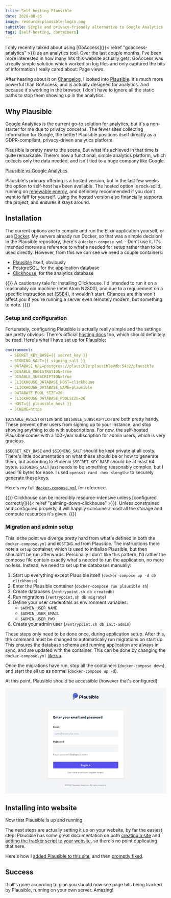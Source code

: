 ```yaml
---
title: Self hosting Plausible
date: 2020-08-05
image: resource:plausible-login.png
subtitle: Simple and privacy-friendly alternative to Google Analytics
tags: [self-hosting, containers]
---
```


I only recently talked about using [GoAccess]({{< relref "goaccess-analytics" >}}) as an analytics tool. Over the last couple months, I've been more interested in how many hits this website actually gets. GoAccess was a really simple solution which worked on log files and only captured the bits of information I really cared about: Page views.

After hearing about it on [Changelog](https://changelog.com/podcast/396), I looked into [Plausible](https://plausible.io/). It's much more powerful than GoAccess, and is actually designed for analytics. And because it's working in the browser, I don't have to ignore all the static paths to stop them showing up in the analytics.

## Why Plausible

Google Analytics is the current go-to solution for analytics, but it's a non-starter for me due to privacy concerns. The fewer sites collecting information for Google, the better! Plausible positions itself directly as a GDPR-compliant, privacy-driven analytics platform.

Plausible is pretty new to the scene, But what it's achieved in that time is quite remarkable. There's now a functional, simple analytics platform, which collects only the data needed, and isn't tied to a huge company like Google.

[Plausible vs Google Analytics](https://plausible.io/vs-google-analytics)

Plausible's primary offering is a hosted version, but in the last few weeks the option to self-host has been available. The hosted option is rock-solid, running on [renewable energy](https://plausible.io/blog/made-in-eu), and definitely recommended if you don't want to faff for yourself. Using the hosted version also financially supports the project, and ensures it stays around.

## Installation

The current options are to compile and run the Elixir application yourself, or use [Docker](https://hub.docker.com/r/plausible/analytics). My servers already run Docker, so that was a simple decision! In the Plausible repository, there's a `docker-compose.yml` - Don't use it. It's intended more as a reference to what's needed for setup rather than to be used directly. However, from this we can see we need a couple containers:

- [Plausible](https://hub.docker.com/r/plausible/analytics) itself, obviously
- [PostgreSQL](https://hub.docker.com/_/postgres), for the application database
- [Clickhouse](https://hub.docker.com/r/yandex/clickhouse-server), for the analytics database


{{<block tangent>}}
A cautionary tale for installing Clickhouse. I'd intended to run it on a reasonably old machine (Intel Atom N2800), and due to a requirement on a specific instruction set ([SSE4](https://en.wikipedia.org/wiki/SSE4)), it wouldn't start. Chances are this won't affect you if you're running a server even remotely modern, but something to note.
{{</block>}}

### Setup and configuration

Fortunately, configuring Plausible is actually really simple and the settings are pretty obvious. There's official [hosting docs](https://plausible.io/docs/self-hosting) too, which should definitely be read. Here's what I have set up for Plausible:

```yaml
environment:
  - SECRET_KEY_BASE={{ secret_key }}
  - SIGNING_SALT={{ signing_salt }}
  - DATABASE_URL=postgres://plausible:plausible@db:5432/plausible
  - DISABLE_REGISTRATION=true
  - DISABLE_SUBSCRIPTION=true
  - CLICKHOUSE_DATABASE_HOST=clickhouse
  - CLICKHOUSE_DATABASE_NAME=plausible
  - DATABASE_POOL_SIZE=20
  - CLICKHOUSE_DATABASE_POOLSIZE=20
  - HOST={{ plausible_host }}
  - SCHEME=https
```

`$DISABLE_REGISTRATION` and `$DISABLE_SUBSCRIPTION` are both pretty handy. These prevent other users from signing up to your instance, and stop showing anything to do with subscriptions. For now, the self-hosted Plausible comes with a 100-year subscription for admin users, which is very gracious.

`$SECRET_KEY_BASE` and `$SIGNING_SALT` should be kept private at all costs. There's little documentation on what these should be or how to generate them, but according to Phoenix `$SECRET_KEY_BASE` should be at least 64 bytes. `$SIGNING_SALT` just needs to be something reasonably complex, but I used 16 bytes for ease. I used `openssl rand -hex <length>` to securely generate these keys.

Here's my full [`docker-compose.yml`](https://github.com/RealOrangeOne/infrastructure/blob/master/ansible/roles/plausible/files/docker-compose.yml) for reference.

{{<block warning>}}
Clickhouse can be incredibly resource-intensive unless [configured correctly]({{< relref "calming-down-clickhouse" >}}). Unless constrained and configured properly, it will happily consume almost all the storage and compute resources it's given.
{{</block>}}

### Migration and admin setup

This is the point we diverge pretty hard from what's defined in both the `docker-compose.yml` and `HOSTING.md` from Plausible. The instructions there note a `setup` container, which is used to initialize Plausible, but then shouldn't be run afterwards. Personally I don't like this pattern, I'd rather the compose file contain exactly what's needed to run the application, no more no less. Instead, we need to set up the databases manually:

1. Start up everything except Plausible itself (`docker-compose up -d db clickhouse`)
2. Enter the Plausible container (`docker-compose run plausible sh`)
3. Create databases (`/entrypoint.sh db createdb`)
4. Run migrations (`/entrypoint.sh db migrate`)
5. Define your user credentials as environment variables:
    - `$ADMIN_USER_NAME`
    - `$ADMIN_USER_EMAIL`
    - `$ADMIN_USER_PWD`
6. Create your admin user (`/entrypoint.sh db init-admin`)

These steps only need to be done once, during application setup. After this, the command must be changed to automatically run migrations on start up. This ensures the database schema and running application are always in sync, and are updated with the container. This can be done by changing the `docker-compose.yml` [like so](https://github.com/RealOrangeOne/infrastructure/commit/384a07b513e42942625df07184ae502957d41013).

Once the migrations have run, stop all the containers (`docker-compose down`), and start the all up as normal (`docker-compose up -d`).

At this point, Plausible should be accessible (however that's configured).

![Plausible login screen](plausible-login.png)

## Installing into website

Now that Plausible is up and running.

The next steps are actually setting it up on your website, by far the easiest step! Plausible has some great documentation on both [creating a site](https://docs.plausible.io/add-website) and [adding the tracker script to your website](https://docs.plausible.io/plausible-script), so there's no point duplicating that here.

Here's how I [added Plausible to this site](https://github.com/RealOrangeOne/theorangeone.net/commit/f87466090e70b819370ef57aa4fd5cd1acefb95a), and then [promptly fixed](https://github.com/RealOrangeOne/theorangeone.net/commit/3ce9f709fbbdb1e986f5ef3c5cadb6ea8cc76002).

## Success

If all's gone according to plan you should now see page hits being tracked by Plausible, running on your own server. Amazing!
